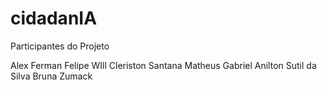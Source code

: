 # cidadanIA

Participantes do Projeto

Alex Ferman
Felipe WIll
Cleriston Santana
Matheus Gabriel
Anilton Sutil da Silva
Bruna Zumack
